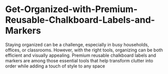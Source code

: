 # Get-Organized-with-Premium-Reusable-Chalkboard-Labels-and-Markers
Staying organized can be a challenge, especially in busy households, offices, or classrooms. However, with the right tools, organizing can be both efficient and visually appealing. Premium reusable chalkboard labels and markers are among those essential tools that help transform clutter into order while adding a touch of style to any space
